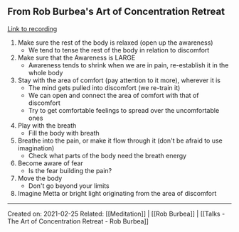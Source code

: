 ## From Rob Burbea's Art of Concentration Retreat
[Link to recording](https://www.dharmaseed.org/talks/audio_player/210/11512.html)

1. Make sure the rest of the body is relaxed (open up the awareness)
	- We tend to tense the rest of the body in relation to discomfort
2. Make sure that the Awareness is LARGE
	- Awareness tends to shrink when we are in pain, re-establish it in the whole body
3. Stay with the area of comfort (pay attention to it more), wherever it is
	- The mind gets pulled into discomfort (we re-train it)
	- We can open and connect the area of comfort with that of discomfort
	- Try to get comfortable feelings to spread over the uncomfortable ones
4. Play with the breath
	- Fill the body with breath
5. Breathe into the pain, or make it flow through it (don't be afraid to use imagination)
	- Check what parts of the body need the breath energy
6. Become aware of fear
	- Is the fear building the pain?
7. Move the body
	- Don't go beyond your limits
8. Imagine Metta or bright light originating from the area of discomfort

-------------------
Created on: 2021-02-25
Related: [[Meditation]] | [[Rob Burbea]] | [[Talks - The Art of Concentration Retreat - Rob Burbea]]